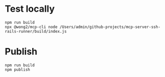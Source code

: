# Test locally

```
npm run build
npx @wong2/mcp-cli node /Users/admin/github-projects/mcp-server-ssh-rails-runner/build/index.js
```

# Publish

```
npm run build
npm publish
```

